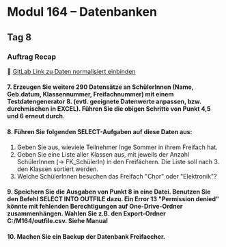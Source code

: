 # Modul 164 – Datenbanken

## Tag 8

### Auftrag Recap  
🔗 [GitLab Link zu Daten normalisiert einbinden](https://gitlab.com/ch-tbz-it/Stud/m164/-/tree/main/7.Tag?ref_type=heads)

#### 7. Erzeugen Sie weitere 290 Datensätze an SchülerInnen (Name, Geb.datum, Klassennummer, Freifachnummer) mit einem Testdatengenerator 8. (evtl. geeignete Datenwerte anpassen, bzw. durchmischen in EXCEL). Führen Sie die obigen Schritte von Punkt 4,5 und 6 erneut durch.

#### 8. Führen Sie folgenden SELECT-Aufgaben auf diese Daten aus: 

1. Geben Sie aus, wieviele Teilnehmer Inge Sommer in ihrem Freifach hat.
2. Geben Sie eine Liste aller Klassen aus, mit jeweils der Anzahl SchülerInnen (→ FK_SchülerIn) in den Freifächern. Die Liste soll nach 3. den Klassen sortiert werden.
4. Welche SchülerInnen besuchen das Freifach "Chor" oder "Elektronik"?

#### 9. Speichern Sie die Ausgaben von Punkt 8 in eine Datei. Benutzen Sie den Befehl SELECT INTO OUTFILE dazu. Ein Error 13 "Permission denied" könnte mit fehlenden Berechtigungen auf One-Drive-Ordner zusammenhängen. Wahlen Sie z.B. den Export-Ordner C:/M164/outfile.csv. Siehe Manual

#### 10. Machen Sie ein Backup der Datenbank Freifaecher.